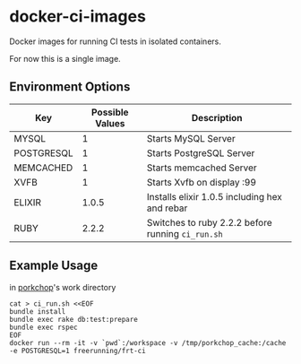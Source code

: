 # docker-ci-images

Docker images for running CI tests in isolated containers.

For now this is a single image.

## Environment Options

| Key | Possible Values | Description |
| --- | --------------- | ----------- |
| MYSQL | 1 | Starts MySQL Server |
| POSTGRESQL | 1 | Starts PostgreSQL Server |
| MEMCACHED | 1 | Starts memcached Server |
| XVFB | 1 | Starts Xvfb on display :99 |
| ELIXIR | 1.0.5 | Installs elixir 1.0.5 including hex and rebar |
| RUBY | 2.2.2 | Switches to ruby 2.2.2 before running `ci_run.sh` |

## Example Usage

in [porkchop](http://github.com/freerunningtech/porkchop)'s work directory


``` shell
cat > ci_run.sh <<EOF
bundle install
bundle exec rake db:test:prepare
bundle exec rspec
EOF
docker run --rm -it -v `pwd`:/workspace -v /tmp/porkchop_cache:/cache -e POSTGRESQL=1 freerunning/frt-ci
```
